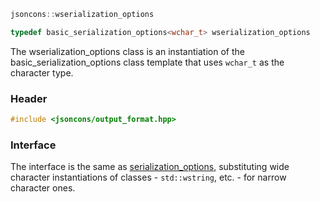 ```c++
jsoncons::wserialization_options

typedef basic_serialization_options<wchar_t> wserialization_options
```
The wserialization_options class is an instantiation of the basic_serialization_options class template that uses `wchar_t` as the character type.

### Header

```c++
#include <jsoncons/output_format.hpp>
```

### Interface

The interface is the same as [serialization_options](serialization_options), substituting wide character instantiations of classes - `std::wstring`, etc. - for narrow character ones.
